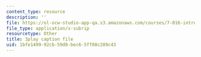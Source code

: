 ```yaml
---
content_type: resource
description: ''
file: https://ol-ocw-studio-app-qa.s3.amazonaws.com/courses/7-016-introductory-biology-fall-2018/1bfe149992cb59d0bec65ff08c289c43_83-yKXuRDGc.vtt
file_type: application/x-subrip
resourcetype: Other
title: 3play caption file
uid: 1bfe1499-92cb-59d0-bec6-5ff08c289c43
---
```

